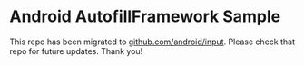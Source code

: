 
Android AutofillFramework Sample
================================

This repo has been migrated to [github.com/android/input][1]. Please check that repo for future updates. Thank you!

[1]: https://github.com/android/input

